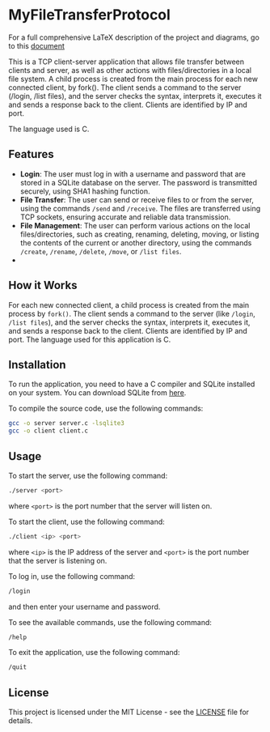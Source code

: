 # MyFileTransferProtocol 

For a full comprehensive LaTeX description of the project and diagrams, go to this [document]()

This is a TCP client-server application that allows file transfer between clients and server, as well as other actions with files/directories in a local file system.
A child process is created from the main process for each new connected client, by fork(). The client sends a command to the server (/login, /list files), and the server checks the syntax, interprets it, executes it and sends a response back to the client. Clients are identified by IP and port.

The language used is C.

## Features

- **Login**: The user must log in with a username and password that are stored in a SQLite database on the server. The password is transmitted securely, using SHA1 hashing function.
- **File Transfer**: The user can send or receive files to or from the server, using the commands `/send` and `/receive`. The files are transferred using TCP sockets, ensuring accurate and reliable data transmission.
- **File Management**: The user can perform various actions on the local files/directories, such as creating, renaming, deleting, moving, or listing the contents of the current or another directory, using the commands `/create`, `/rename`, `/delete`, `/move`, or `/list files`.
- 

## How it Works

For each new connected client, a child process is created from the main process by `fork()`. The client sends a command to the server (like `/login`, `/list files`), and the server checks the syntax, interprets it, executes it, and sends a response back to the client. Clients are identified by IP and port. The language used for this application is C.

## Installation

To run the application, you need to have a C compiler and SQLite installed on your system. You can download SQLite from [here](https://www.sqlite.org/download.html).

To compile the source code, use the following commands:

```bash
gcc -o server server.c -lsqlite3
gcc -o client client.c
```



## Usage

To start the server, use the following command:

```bash
./server <port>
```

where `<port>` is the port number that the server will listen on.

To start the client, use the following command:

```bash
./client <ip> <port>
```

where `<ip>` is the IP address of the server and `<port>` is the port number that the server is listening on.

To log in, use the following command:

```bash
/login
```

and then enter your username and password.

To see the available commands, use the following command:

```bash
/help
```

To exit the application, use the following command:

```bash
/quit
```

## License

This project is licensed under the MIT License - see the [LICENSE](LICENSE) file for details.
